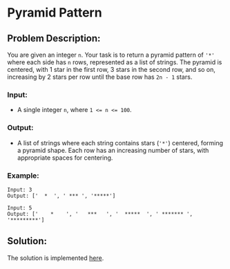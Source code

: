 # Pyramid Pattern

## Problem Description:

You are given an integer `n`. Your task is to return a pyramid pattern of `'*'` where each side has `n` rows, represented as a list of strings. The pyramid is centered, with 1 star in the first row, 3 stars in the second row, and so on, increasing by 2 stars per row until the base row has `2n - 1` stars.

### Input:

* A single integer `n`, where `1 <= n <= 100`.

### Output:

* A list of strings where each string contains stars (`'*'`) centered, forming a pyramid shape. Each row has an increasing number of stars, with appropriate spaces for centering.

### Example:

```
Input: 3
Output: ['  *  ', ' *** ', '*****']
```
```
Input: 5
Output: ['    *    ', '   ***   ', '  *****  ', ' ******* ', '*********']
```

## Solution:

The solution is implemented [here](./code.py).

